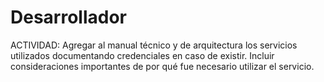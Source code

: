 # Desarrollador

ACTIVIDAD: Agregar al manual técnico y de arquitectura los servicios utilizados documentando credenciales en caso de existir. Incluir consideraciones importantes de por qué fue necesario utilizar el servicio.